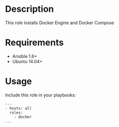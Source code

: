# Description
This role installs Docker Engine and Docker Compose

# Requirements

* Ansible 1.6+
* Ubuntu 14.04+

# Usage
Include this role in your playbooks:
```
---
- hosts: all
  roles:
    - docker
...
```
